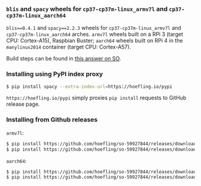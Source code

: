 ### `blis` and `spacy` wheels for `cp37-cp37m-linux_armv7l` and `cp37-cp37m-linux_aarch64`

`blis==0.4.1` and `spacy==2.2.3` wheels for `cp37-cp37m-linux_armv7l` and `cp37-cp37m-linux_aarch64` arches. `armv7l` wheels  built on a RPi 3 (target CPU: Cortex-A15), Raspbian Buster; `aarch64` wheels built on RPi 4 in the `manylinux2014` container (target CPU: Cortex-A57).

Build steps can be found in [this answer on SO](https://stackoverflow.com/a/59957172/2650249).

### Installing using PyPI index proxy

```sh
$ pip install spacy --extra-index-url=https://hoefling.io/pypi
```
`https://hoefling.io/pypi` simply proxies `pip install` requests to GitHub release page.

### Installing from Github releases

`armv7l`:

```sh
$ pip install https://github.com/hoefling/so-59927844/releases/download/0.1/blis-0.4.1-cp37-cp37m-linux_armv7l.whl
$ pip install https://github.com/hoefling/so-59927844/releases/download/0.1/spacy-2.2.3-cp37-cp37m-linux_armv7l.whl
```

`aarch64`:

```sh
$ pip install https://github.com/hoefling/so-59927844/releases/download/0.2/blis-0.4.1-cp37-cp37m-manylinux2014_aarch64.whl
$ pip install https://github.com/hoefling/so-59927844/releases/download/0.2/spacy-2.2.4-cp37-cp37m-manylinux2014_aarch64.whl
```

